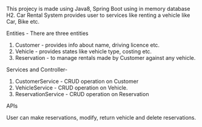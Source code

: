 This projecy is made using Java8, Spring Boot using in memory database H2.
Car Rental System provides user to services like renting a vehicle like Car, Bike etc.

Entities -
There are three entities 
1. Customer - provides info about name, driving licence etc.
2. Vehicle - provides states like vehicle type, costing etc.
3. Reservation - to manage rentals made by Customer against any vehicle.

Services and Controller-
1. CustomerService - CRUD operation on Customer 
2. VehicleService - CRUD operation on Vehicle.
3. ReservationService - CRUD operation on Reservation 

APIs 


User can make reservations, modify, return vehicle and delete reservations.






